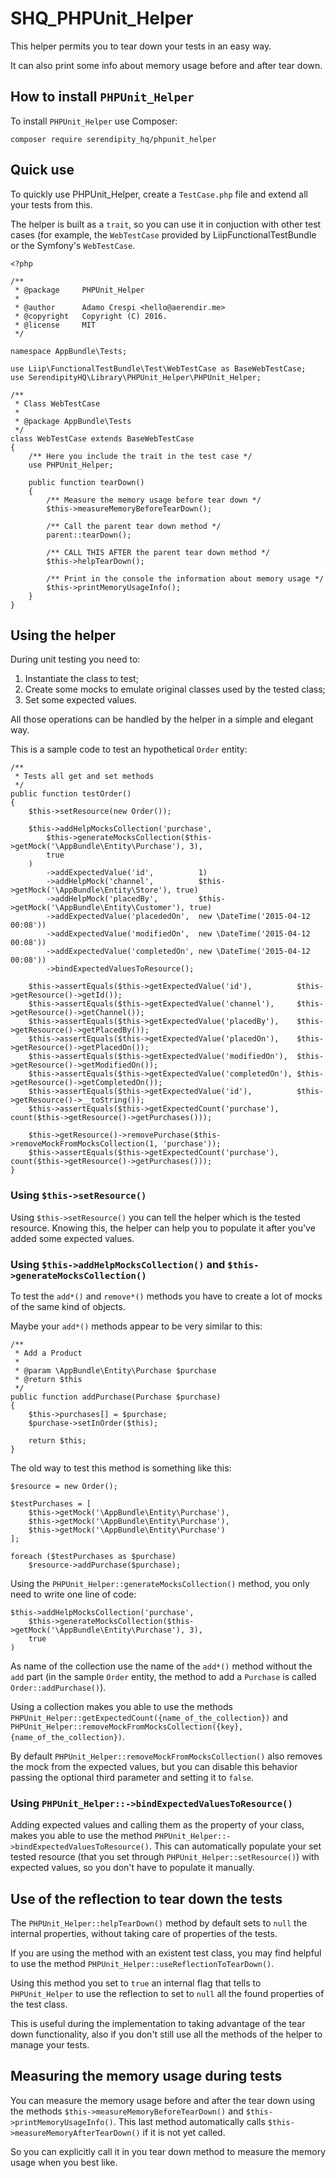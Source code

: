 # SHQ_PHPUnit_Helper

This helper permits you to tear down your tests in an easy way.

It can also print some info about memory usage before and after tear down.

## How to install `PHPUnit_Helper`

To install `PHPUnit_Helper` use Composer:

    composer require serendipity_hq/phpunit_helper

## Quick use

To quickly use PHPUnit_Helper, create a `TestCase.php` file and extend all your tests from this.

The helper is built as a `trait`, so you can use it in conjuction with other test cases (for example, the `WebTestCase` 
provided by LiipFunctionalTestBundle or the Symfony's `WebTestCase`.

    <?php
    
    /**
     * @package     PHPUnit_Helper
     *
     * @author      Adamo Crespi <hello@aerendir.me>
     * @copyright   Copyright (C) 2016.
     * @license     MIT
     */

    namespace AppBundle\Tests;
    
    use Liip\FunctionalTestBundle\Test\WebTestCase as BaseWebTestCase;
    use SerendipityHQ\Library\PHPUnit_Helper\PHPUnit_Helper;
    
    /**
     * Class WebTestCase
     *
     * @package AppBundle\Tests
     */
    class WebTestCase extends BaseWebTestCase
    {
        /** Here you include the trait in the test case */
        use PHPUnit_Helper;
    
        public function tearDown()
        {
            /** Measure the memory usage before tear down */
            $this->measureMemoryBeforeTearDown();

            /** Call the parent tear down method */
            parent::tearDown();
    
            /** CALL THIS AFTER the parent tear down method */
            $this->helpTearDown();
    
            /** Print in the console the information about memory usage */
            $this->printMemoryUsageInfo();
        }
    }

## Using the helper

During unit testing you need to:

1. Instantiate the class to test;
2. Create some mocks to emulate original classes used by the tested class;
3. Set some expected values.

All those operations can be handled by the helper in a simple and elegant way.

This is a sample code to test an hypothetical `Order` entity:

    /**
     * Tests all get and set methods
     */
    public function testOrder()
    {
        $this->setResource(new Order());

        $this->addHelpMocksCollection('purchase',
            $this->generateMocksCollection($this->getMock('\AppBundle\Entity\Purchase'), 3),
            true
        )
            ->addExpectedValue('id',          1)
            ->addHelpMock('channel',          $this->getMock('\AppBundle\Entity\Store'), true)
            ->addHelpMock('placedBy',         $this->getMock('\AppBundle\Entity\Customer'), true)
            ->addExpectedValue('placededOn',  new \DateTime('2015-04-12 00:08'))
            ->addExpectedValue('modifiedOn',  new \DateTime('2015-04-12 00:08'))
            ->addExpectedValue('completedOn', new \DateTime('2015-04-12 00:08'))
            ->bindExpectedValuesToResource();

        $this->assertEquals($this->getExpectedValue('id'),          $this->getResource()->getId());
        $this->assertEquals($this->getExpectedValue('channel'),     $this->getResource()->getChannel());
        $this->assertEquals($this->getExpectedValue('placedBy'),    $this->getResource()->getPlacedBy());
        $this->assertEquals($this->getExpectedValue('placedOn'),    $this->getResource()->getPlacedOn());
        $this->assertEquals($this->getExpectedValue('modifiedOn'),  $this->getResource()->getModifiedOn());
        $this->assertEquals($this->getExpectedValue('completedOn'), $this->getResource()->getCompletedOn());
        $this->assertEquals($this->getExpectedValue('id'),          $this->getResource()->__toString());
        $this->assertEquals($this->getExpectedCount('purchase'),    count($this->getResource()->getPurchases()));

        $this->getResource()->removePurchase($this->removeMockFromMocksCollection(1, 'purchase'));
        $this->assertEquals($this->getExpectedCount('purchase'), count($this->getResource()->getPurchases()));
    }

### Using `$this->setResource()`

Using `$this->setResource()` you can tell the helper which is the tested resource.
Knowing this, the helper can help you to populate it after you've added some expected values.

### Using `$this->addHelpMocksCollection()` and `$this->generateMocksCollection()`

To test the `add*()` and `remove*()` methods you have to create a lot of mocks of the same kind of objects.

Maybe your `add*()` methods appear to be very similar to this:

    /**
     * Add a Product
     *
     * @param \AppBundle\Entity\Purchase $purchase
     * @return $this
     */
    public function addPurchase(Purchase $purchase)
    {
        $this->purchases[] = $purchase;
        $purchase->setInOrder($this);

        return $this;
    }

The old way to test this method is something like this:

    $resource = new Order();
    
    $testPurchases = [
        $this->getMock('\AppBundle\Entity\Purchase'),
        $this->getMock('\AppBundle\Entity\Purchase'),
        $this->getMock('\AppBundle\Entity\Purchase')
    ];
    
    foreach ($testPurchases as $purchase)
        $resource->addPurchase($purchase);
        
Using the `PHPUnit_Helper::generateMocksCollection()` method, you only need to write one line of code:

    $this->addHelpMocksCollection('purchase',
        $this->generateMocksCollection($this->getMock('\AppBundle\Entity\Purchase'), 3),
        true
    )

As name of the collection use the name of the `add*()` method without the `add` part (in the sample `Order` entity,
the method to add a `Purchase` is called `Order::addPurchase()`).

Using a collection makes you able to use the methods `PHPUnit_Helper::getExpectedCount({name_of_the_collection})` and 
`PHPUnit_Helper::removeMockFromMocksCollection({key}, {name_of_the_collection})`.

By default `PHPUnit_Helper::removeMockFromMocksCollection()` also removes the mock from the expected values, but you can
disable this behavior passing the optional third parameter and setting it to `false`.

### Using `PHPUnit_Helper::->bindExpectedValuesToResource()`

Adding expected values and calling them as the property of your class, makes you able to use the method `PHPUnit_Helper::->bindExpectedValuesToResource()`.
This can automatically populate your set tested resource (that you set through `PHPUnit_Helper::setResource()`) with
expected values, so you don't have to populate it manually.

## Use of the reflection to tear down the tests

The `PHPUnit_Helper::helpTearDown()` method by default sets to `null` the internal properties, without taking care of
properties of the tests.

If you are using the method with an existent test class, you may find helpful to use the method
`PHPUnit_Helper::useReflectionToTearDown()`.

Using this method you set to `true` an internal flag that tells to `PHPUnit_Helper` to use the reflection to set to
`null` all the found properties of the test class.

This is useful during the implementation to taking advantage of the tear down functionality, also if you don't still use
all the methods of the helper to manage your tests.

## Measuring the memory usage during tests

You can measure the memory usage before and after the tear down using the methods `$this->measureMemoryBeforeTearDown()` 
and `$this->printMemoryUsageInfo()`. This last method automatically calls `$this->measureMemoryAfterTearDown()` if it is not
yet called.

So you can explicitly call it in you tear down method to measure the memory usage when you best like.
